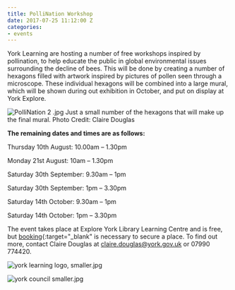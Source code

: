 ```yaml
---
title: PolliNation Workshop
date: 2017-07-25 11:12:00 Z
categories:
- events
---
```


York Learning are hosting a number of free workshops inspired by pollination, to help educate the public in global environmental issues surrounding the decline of bees.
This will be done by creating a number of hexagons filled with artwork inspired by pictures of pollen seen through a microscope. These individual hexagons will be combined into a large mural, which will be shown during out exhibition in October, and put on display at York Explore.

![PolliNation 2 .jpg](/uploads/PolliNation%202%20.jpg)
Just a small number of the hexagons that will make up the final mural. Photo Credit: Claire Douglas

**The remaining dates and times are as follows:**

Thursday 10th August: 10.00am – 1.30pm

Monday 21st August: 10am – 1.30pm

Saturday 30th September: 9.30am – 1pm

Saturday 30th September: 1pm – 3.30pm

Saturday 14th October: 9.30am – 1pm

Saturday 14th October: 1pm – 3.30pm

The event takes place at Explore York Library Learning Centre and is free, but [booking](http://www.yortime.org.uk/yortime_home/search.aspx?ddlone=0&ddltwo=0&textfield=pollination&submit=Submit){:target="_blank"  is necessary to secure a place. To find out more, contact Claire Douglas at claire.douglas@york.gov.uk or 07990 774420.

![york learning logo, smaller.jpg](/uploads/york%20learning%20logo,%20smaller.jpg)

![york council smaller.jpg](/uploads/york%20council%20smaller.jpg)